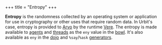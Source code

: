 +++
title = "Entropy"
+++

**Entropy** is the randomness collected by an operating system or application for
use in cryptography or other uses that require random data. In Urbit's case,
entropy is provided to [Arvo](/reference/glossary/arvo) by the runtime
[Vere](/reference/glossary/vere). The entropy is made available to
[agents](/reference/glossary/agent) and [threads](/reference/glossary/thread) as
the `eny` value in the [bowl](/reference/glossary/bowl). It's also available as
`eny` in the [dojo](/reference/glossary/dojo) and `%say`/`%ask`
[generators](/reference/glossary/generator).
